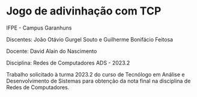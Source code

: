 # Jogo de adivinhação com TCP

IFPE - Campus Garanhuns

Discentes: João Otávio Gurgel Souto e Guilherme Bonifácio Feitosa

Docente: David Alain do Nascimento

Disciplina: Redes de Computadores ADS - 2023.2

Trabalho solicitado à turma 2023.2 do curso de Tecnólogo em Análise e Desenvolvimento de Sistemas para obtenção da nota final na disciplina de Redes de Computadores.